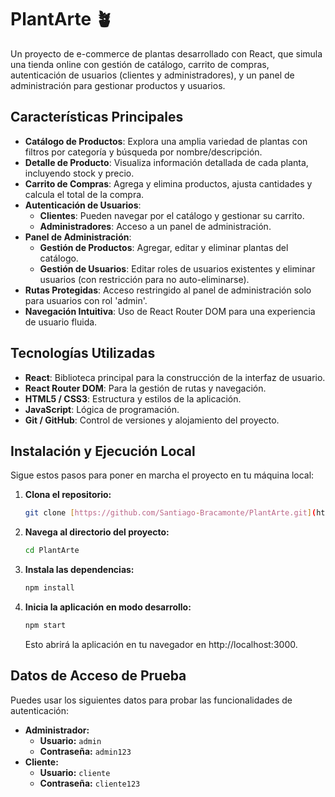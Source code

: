# PlantArte 🪴

Un proyecto de e-commerce de plantas desarrollado con React, que simula una tienda online con gestión de catálogo, carrito de compras, autenticación de usuarios (clientes y administradores), y un panel de administración para gestionar productos y usuarios.

## Características Principales

-   **Catálogo de Productos**: Explora una amplia variedad de plantas con filtros por categoría y búsqueda por nombre/descripción.
-   **Detalle de Producto**: Visualiza información detallada de cada planta, incluyendo stock y precio.
-   **Carrito de Compras**: Agrega y elimina productos, ajusta cantidades y calcula el total de la compra.
-   **Autenticación de Usuarios**:
    -   **Clientes**: Pueden navegar por el catálogo y gestionar su carrito.
    -   **Administradores**: Acceso a un panel de administración.
-   **Panel de Administración**:
    -   **Gestión de Productos**: Agregar, editar y eliminar plantas del catálogo.
    -   **Gestión de Usuarios**: Editar roles de usuarios existentes y eliminar usuarios (con restricción para no auto-eliminarse).
-   **Rutas Protegidas**: Acceso restringido al panel de administración solo para usuarios con rol 'admin'.
-   **Navegación Intuitiva**: Uso de React Router DOM para una experiencia de usuario fluida.

## Tecnologías Utilizadas

-   **React**: Biblioteca principal para la construcción de la interfaz de usuario.
-   **React Router DOM**: Para la gestión de rutas y navegación.
-   **HTML5 / CSS3**: Estructura y estilos de la aplicación.
-   **JavaScript**: Lógica de programación.
-   **Git / GitHub**: Control de versiones y alojamiento del proyecto.

## Instalación y Ejecución Local

Sigue estos pasos para poner en marcha el proyecto en tu máquina local:

1.  **Clona el repositorio:**
    ```bash
    git clone [https://github.com/Santiago-Bracamonte/PlantArte.git](https://github.com/Santiago-Bracamonte/PlantArte.git)
    ```
2.  **Navega al directorio del proyecto:**
    ```bash
    cd PlantArte
    ```
3.  **Instala las dependencias:**
    ```bash
    npm install
    ```
4.  **Inicia la aplicación en modo desarrollo:**
    ```bash
    npm start
    ```
    Esto abrirá la aplicación en tu navegador en http://localhost:3000.

## Datos de Acceso de Prueba

Puedes usar los siguientes datos para probar las funcionalidades de autenticación:

-   **Administrador:**
    -   **Usuario:** `admin`
    -   **Contraseña:** `admin123`
-   **Cliente:**
    -   **Usuario:** `cliente`
    -   **Contraseña:** `cliente123`
